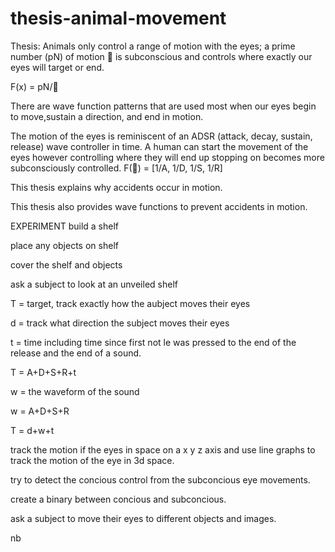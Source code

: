 # thesis-animal-movement
Thesis: 
Animals only control a range of 
motion with the eyes; a prime number
 (pN) of motion 🔻 is subconscious
 and controls where exactly our
 eyes will target or end. 

F(x) = pN/🔻

There are wave function patterns
 that are used most when our eyes
 begin to move,sustain a direction, 
and end in motion.

The motion of the eyes is reminiscent of an ADSR (attack, decay, sustain, release) wave controller in time. A human can start the movement of the eyes however controlling where they will end up stopping on becomes more subconsciously controlled. 
F(🔻) = [1/A, 1/D, 1/S, 1/R]

This thesis explains why accidents
 occur in motion.

This thesis also provides wave
 functions to prevent accidents 
in motion.


EXPERIMENT
build a shelf

place any objects on shelf

cover the shelf and objects

ask a subject to look at an unveiled shelf

T = target, track exactly how the aubject moves their eyes

d = track what direction the subject moves their eyes

t = time including time since first not le was pressed to the end of the release and the end of a sound.

T = A+D+S+R+t

w = the waveform of the sound

w = A+D+S+R

T = d+w+t

track the motion if the eyes in space on a x y z axis and use line graphs to track the motion of the eye in 3d space.

try to detect the concious control from the subconcious eye movements.

create a binary between concious and subconcious.

ask a subject to move their eyes to different objects and images.

nb
